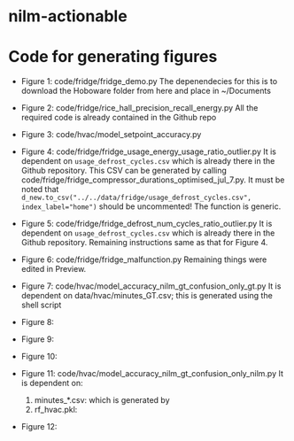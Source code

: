 # nilm-actionable

# Code for generating figures

* Figure 1: code/fridge/fridge_demo.py 
The depenendecies for this is to download the Hoboware folder from here and place in ~/Documents

* Figure 2: code/fridge/rice_hall_precision_recall_energy.py
All the required code is already contained in the Github repo

* Figure 3: code/hvac/model_setpoint_accuracy.py


* Figure 4: code/fridge/fridge_usage_energy_usage_ratio_outlier.py
It is dependent on `usage_defrost_cycles.csv` which is already there in the Github repository. This CSV can be generated by calling
code/fridge/fridge_compressor_durations_optimised_jul_7.py. It must be noted that `d_new.to_csv("../../data/fridge/usage_defrost_cycles.csv", index_label="home")` should be uncommented! The function is generic.

* Figure 5: code/fridge/fridge_defrost_num_cycles_ratio_outlier.py
It is dependent on `usage_defrost_cycles.csv` which is already there in the Github repository. Remaining instructions same as that for Figure 4.

* Figure 6: code/fridge/fridge_malfunction.py
Remaining things were edited in Preview.

* Figure 7: code/hvac/model_accuracy_nilm_gt_confusion_only_gt.py
It is dependent on data/hvac/minutes_GT.csv; this is generated using the shell script 

* Figure 8:

* Figure 9:

* Figure 10:

* Figure 11: code/hvac/model_accuracy_nilm_gt_confusion_only_nilm.py
It is dependent on:
	1. minutes_*.csv: which is generated by
	2. rf_hvac.pkl: 

* Figure 12: 




